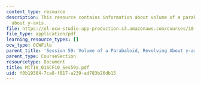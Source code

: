 ```yaml
---
content_type: resource
description: This resource contains information about volume of a parabaloid, revolving
  about y-axis.
file: https://ol-ocw-studio-app-production.s3.amazonaws.com/courses/18-01sc-single-variable-calculus-fall-2010/f0b193847ca8f817a239ad783b26db15_MIT18_01SCF10_Ses59a.pdf
file_type: application/pdf
learning_resource_types: []
ocw_type: OCWFile
parent_title: 'Session 59: Volume of a Parabaloid, Revolving About y-axis'
parent_type: CourseSection
resourcetype: Document
title: MIT18_01SCF10_Ses59a.pdf
uid: f0b19384-7ca8-f817-a239-ad783b26db15
---
```


